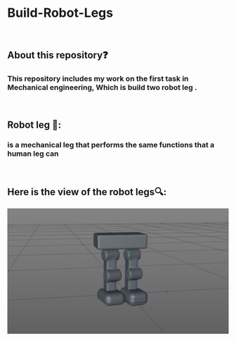 # Build-Robot-Legs
</br >

## About this repository❓</br >

### This repository includes my work on the first task in Mechanical engineering, Which is build  two robot leg . </br >
</br >

## Robot leg 🦿: </br >
 
### is a mechanical leg that performs the same functions that a human leg can </br > 
</br > 

## Here is the view of the robot legs🔍: </br >


<img src="images/Legs.png" width="700">



